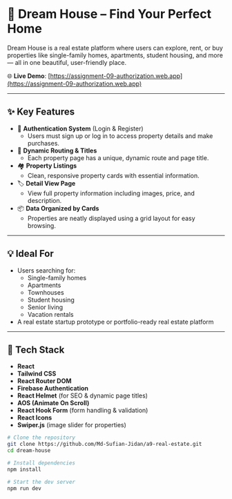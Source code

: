 # 🏡 Dream House – Find Your Perfect Home

Dream House is a real estate platform where users can explore, rent, or buy properties like single-family homes, apartments, student housing, and more — all in one beautiful, user-friendly place.

🌐 **Live Demo**: [https://assignment-09-authorization.web.app](https://assignment-09-authorization.web.app)

---

## ✨ Key Features

- 🔐 **Authentication System** (Login & Register)
  - Users must sign up or log in to access property details and make purchases.
- 🧭 **Dynamic Routing & Titles**
  - Each property page has a unique, dynamic route and page title.
- 🏘️ **Property Listings**
  - Clean, responsive property cards with essential information.
- 🏷️ **Detail View Page**
  - View full property information including images, price, and description.
- 📦 **Data Organized by Cards**
  - Properties are neatly displayed using a grid layout for easy browsing.

---

## 💡 Ideal For

- Users searching for:
  - Single-family homes
  - Apartments
  - Townhouses
  - Student housing
  - Senior living
  - Vacation rentals
- A real estate startup prototype or portfolio-ready real estate platform

---

## 🔧 Tech Stack

- **React**
- **Tailwind CSS**
- **React Router DOM**
- **Firebase Authentication**
- **React Helmet** (for SEO & dynamic page titles)
- **AOS (Animate On Scroll)**
- **React Hook Form** (form handling & validation)
- **React Icons**
- **Swiper.js** (image slider for properties)

```bash
# Clone the repository
git clone https://github.com/Md-Sufian-Jidan/a9-real-estate.git
cd dream-house

# Install dependencies
npm install

# Start the dev server
npm run dev

